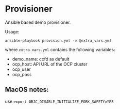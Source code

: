# Provisioner

Ansible based demo provisioner.


Usage: 

```
ansible-playbook provision.yml -e @extra_vars.yml
```

where `extra_vars.yml` contains the following variables:
- demo_name: ccfd as default
- ocp_host: API URL of the OCP cluster
- ocp_user
- ocp_pass


## MacOS notes:
use `export OBJC_DISABLE_INITIALIZE_FORK_SAFETY=YES`

